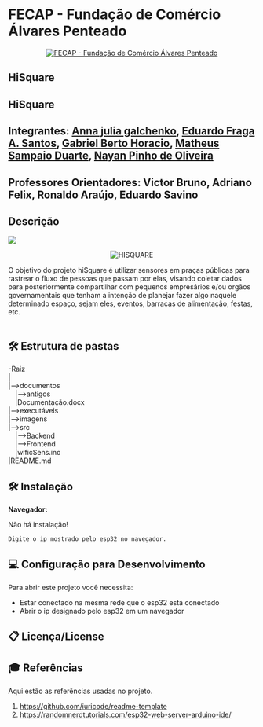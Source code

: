 # FECAP - Fundação de Comércio Álvares Penteado

<p align="center">
<a href= "https://www.fecap.br/"><img src="https://encrypted-tbn0.gstatic.com/images?q=tbn:ANd9GcRhZPrRa89Kma0ZZogxm0pi-tCn_TLKeHGVxywp-LXAFGR3B1DPouAJYHgKZGV0XTEf4AE&usqp=CAU" alt="FECAP - Fundação de Comércio Álvares Penteado" border="0"></a>
</p>

## HiSquare

## HiSquare

## Integrantes: <a href="https://www.linkedin.com/in/victorbarq/">Anna julia galchenko</a>, <a href="https://www.linkedin.com/in/victorbarq/">Eduardo Fraga A. Santos</a>, <a href="https://www.linkedin.com/in/victorbarq/">Gabriel Berto Horacio</a>, <a href="https://www.linkedin.com/in/victorbarq/">Matheus Sampaio Duarte</a>, <a href="https://www.linkedin.com/in/victorbarq/">Nayan Pinho de Oliveira</a>

## Professores Orientadores: Victor Bruno, Adriano Felix, Ronaldo Araújo, Eduardo Savino

## Descrição
![](GitHub\B3-HiSquare\imagens)
<p align="center">
<img src="GitHub\B3-HiSquare\imagens
" alt="HISQUARE" border="0">
</p>


O objetivo do projeto hiSquare é utilizar sensores em praças públicas para rastrear o fluxo de pessoas que passam por elas, visando coletar dados para posteriormente
compartilhar com pequenos empresários e/ou orgãos governamentais que tenham a intenção de planejar fazer algo naquele determinado espaço, sejam eles, eventos, barracas
de alimentação, festas, etc.
<br><br>


## 🛠 Estrutura de pastas

-Raiz<br>
|<br>
|-->documentos<br>
  &emsp;|-->antigos<br>
  &emsp;|Documentação.docx<br>
|-->executáveis<br>
|-->imagens<br>
|-->src<br>
  &emsp;|-->Backend<br>
  &emsp;|-->Frontend<br>
  &emsp;|wificSens.ino<br>
|README.md<br>

## 🛠 Instalação

<b>Navegador:</b>

Não há instalação!
```sh
Digite o ip mostrado pelo esp32 no navegador.
```

## 💻 Configuração para Desenvolvimento

Para abrir este projeto você necessita:
  
  - Estar conectado na mesma rede que o esp32 está conectado
  - Abrir o ip designado pelo esp32 em um navegador


## 📋 Licença/License


## 🎓 Referências

Aqui estão as referências usadas no projeto.

1. <https://github.com/iuricode/readme-template>
2. <https://randomnerdtutorials.com/esp32-web-server-arduino-ide/>

